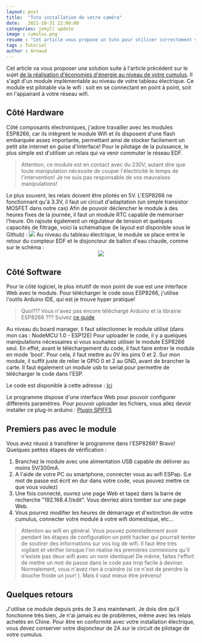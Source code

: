 ```yaml
---
layout: post
title:  "Tuto installation de votre caméra"
date:   2021-10-31 22:00:00
categories: jekyll update
image : cumulus.png
resume : "Cet article vous propose un tuto pour utiliser correctement votre caméra"
tags : Tutoriel
author : Arnaud
---
```

Cet article va vous proposer une solution suite à l'article précédent sur le sujet  <a href="{{ site.baseurl }}/jekyll/update/2018/08/06/Diminuez-votre-consommation-eau-chaude.html">
de la réalisation d'économies d'énergie au niveau de votre cumulus</a>. 
Il s'agit d'un module implémentable au niveau de votre tableau électrique. 
Ce module est pilotable via le wifi : soit en se connectant en point à point, soit en l'appairant à votre réseau wifi.

<h2> Côté Hardware </h2>
Côté composants électroniques, j'adore travailler avec les modules ESP8266, car ils intègrent le module Wifi et ils disposent d'une flash embarquée assez importante, 
permettant ainsi de stocker facilement un petit site internet en guise d'interface! 
Pour le pilotage de la puissance, le plus simple est d'utiliser un relais qui va venir commuter le réseau EDF.
<blockquote>
<i class="fas fa-plug"></i>  Attention, ce module est en contact avec du 230V, autant dire que toute manipulation nécessite de couper l'électricité le temps de l'intervention!
Je ne suis pas responsable de vos mauvaises manipulations!
</blockquote>
Le plus souvent, les relais doivent être pilotés en 5V. L'ESP8266 ne fonctionnant qu'à 3.3V, il faut un circuit d'adaptation (un simple transistor MOSFET dans notre cas)
Afin de pouvoir déclencher le module à des heures fixes de la journée, il faut un module RTC capable de mémoriser l'heure. 
On rajoute également un régulateur de tension et quelques capacités de filtrage, voici la schématique (le layout est disponible sous le Github) : 
<img src="{{ "/assets/images/" | absolute_url }}esp_cumulus_schema.png">
Au niveau du tableau électrique, le module se place entre le retour du compteur EDF et le disjoncteur de ballon d'eau chaude, comme sur le schéma : 

<center>
<img src="{{ "/assets/images/" | absolute_url }}montage_schema.png">
</center>

<h2> Côté Software </h2>
Pour le côté logiciel, le plus intuitif de mon point de vue est une interface Web avec le module. 
Pour télécharger le code sous ESP8266, j'utilise l'outils Arduino IDE, qui est je trouve hyper pratique! 
<blockquote>
Quoi?!? Vous n'avez pas encore téléchargé Arduino et la librairie ESP8266 ??? Suivez <a href="https://github.com/esp8266/Arduino#installing-with-boards-manager">ce guide</a>
</blockquote>
Au niveau du board manager, il faut sélectionner le module utilisé (dans mon cas : NodeMCU 1.0 - ESP12E)
Pour uploader le code, il y a quelques manipulations nécessaires si vous souhaitez utiliser le module ESP8266 seul. 
En effet, avant le téléchargement du code, il faut faire entrer le module en mode 'boot'. 
Pour cela, il faut mettre au 0V les pins 0 et 2. Sur mon module, il suffit juste de relier le GPIO 0 et 2 au GND, avant de brancher la carte.
Il faut également un module usb to serial pour permettre de télécharger le code dans l'ESP.

Le code est disponible à cette adresse : <a href="https://github.com/dufoura/ESP_Cumulus.git"> Ici </a> 

Le programme dispose d'une interface Web pour pouvoir configurer différents paramètres. Pour pouvoir uploader les fichiers, vous allez  devoir installer ce plug-in arduino : <a href="https://github.com/esp8266/arduino-esp8266fs-plugin"> Plugin SPIFFS </a>

<h2> Premiers pas avec le module </h2>
Vous avez réussi à transférer le programme dans l'ESP8266? Bravo!
Quelques petites étapes de vérification : 
<ol>
<li>Branchez le module avec une alimentation USB capable de délivrer au moins 5V/300mA. </li>
<li> A l'aide de votre PC ou smartphone, connecter vous au wifi ESPap. (Le mot de passe est écrit en dur dans votre code, vous pouvez mettre ce que vous voulez)</li>
<li> Une fois connecté, ouvrez une page Web et tapez dans la barre de recherche "192.168.4.1/edit". Vous devriez alors tomber sur une page Web.</li>
<li> Vous pourrez modifier les heures de démarrage et d'extinction de votre cumulus, connecter votre module à votre wifi domestique, etc...</li>
</ol>
<blockquote>
Attention au wifi en général. Vous pouvez potentiellement avoir pendant les étapes de configuration un petit hacker qui pourrait tenter de soutirer 
des informations sur vos log de wifi. Il faut être très vigilant et vérifier lorsque l'on réalise les premières connexions qu'il n'existe pas deux wifi avec un nom identique!
De même, faites l'effort de mettre un mot de passe dans le code pas trop facile à deviner. 
Normalement, vous n'avez rien à craindre (si ce n'est de prendre la douche froide un jour! ). Mais il vaut mieux être prévenu!
</blockquote>

<h2> Quelques retours </h2>
J'utilise ce module depuis près de 3 ans maintenant. Je dois dire qu'il fonctionne très bien, Je n'ai jamais eu de problèmes, même avec les relais achetés en Chine. 
Pour être en conformité avec votre installation électrique, vous devez conserver votre disjoncteur de 2A sur le circuit de pilotage de votre cumulus. 